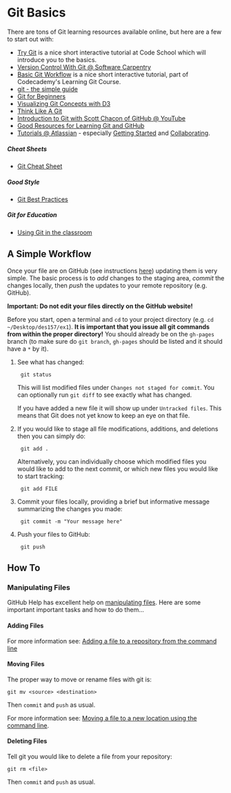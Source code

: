 Git Basics
==========


There are tons of Git learning resources available online, but here are a few to start out with:

-  [Try Git](https://www.codeschool.com/courses/try-git) is a nice short interactive tutorial at Code School which will introduce you to the basics.
-  [Version Control With Git @ Software Carpentry](https://swcarpentry.github.io/git-novice/)
- [Basic Git Workflow](https://www.codecademy.com/en/courses/learn-git/lessons/git-workflow/resume) is a nice short interactive tutorial, part of Codecademy's Learning Git Course.
- [git - the simple guide](https://rogerdudler.github.io/git-guide/)
- [Git for Beginners](http://www.sitepoint.com/git-for-beginners/)
- [Visualizing Git Concepts with D3](http://www.wei-wang.com/ExplainGitWithD3/)
- [Think Like A Git](http://think-like-a-git.net/)
- [Introduction to Git with Scott Chacon of GitHub @ YouTube](https://youtu.be/ZDR433b0HJY)
- [Good Resources for Learning Git and GitHub
](https://help.github.com/articles/good-resources-for-learning-git-and-github/)
- [Tutorials @ Atlassian](https://www.atlassian.com/git/tutorials) - especially [Getting Started](https://www.atlassian.com/git/tutorials/setting-up-a-repository) and [Collaborating](https://www.atlassian.com/git/tutorials/syncing/git-remote).

##### Cheat Sheets

- [Git Cheat Sheet](https://training.github.com/kit/downloads/github-git-cheat-sheet.pdf)

##### Good Style

- [Git Best Practices](https://sethrobertson.github.io/GitBestPractices/)

##### Git for Education

- [Using Git in the classroom](https://opensource.com/education/16/1/git-education-classroom)



A Simple Workflow
-----------------
  
Once your file are on GitHub (see instructions [here](GitHubPages)) updating them is very simple. The basic process is to _add_ changes to the staging area, _commit_ the changes locally, then _push_ the updates to your remote repository (e.g. GitHub).

__Important: Do not edit your files directly on the GitHub website!__

Before you start, open a terminal and `cd`  to your project directory (e.g. `cd ~/Desktop/des157/ex1`). __It is important that you issue all git commands from within the proper directory!__ You should already be on the `gh-pages` branch (to make sure do `git branch`, `gh-pages` should be listed and it should have a `*` by it).

1. See what has changed:

        git status
    
    This will list modified files under `Changes not staged for commit`. You can optionally run `git diff` to see exactly what has changed. 
    
    If you have added a new file it will show up under `Untracked files`. This means that Git does not yet know to keep an eye on that file.
    
2. If you would like to stage all file modifications, additions, and deletions then you can simply do:

        git add .

    Alternatively, you can individually choose which modified files you would like to add to the next commit, or which new files you would like to start tracking:

        git add FILE

3. Commit your files locally, providing a brief but informative message summarizing the changes you made:
    
        git commit -m "Your message here"

4. Push your files to GitHub:

        git push

How To
------

### Manipulating Files

GitHub Help has excellent help on [manipulating files](https://help.github.com/categories/manipulating-files/). Here are some important important tasks and how to do them...


#### Adding Files

For more information see: [Adding a file to a repository from the command line](https://help.github.com/articles/adding-a-file-to-a-repository-from-the-command-line/)



#### Moving Files

The proper way to move or rename files with git is:

    git mv <source> <destination>

Then `commit` and `push` as usual.

For more information see: [Moving a file to a new location using the command line](https://help.github.com/articles/moving-a-file-to-a-new-location-using-the-command-line/).

#### Deleting Files

Tell git you would like to delete a file from your repository:

    git rm <file>

Then `commit` and `push` as usual.
